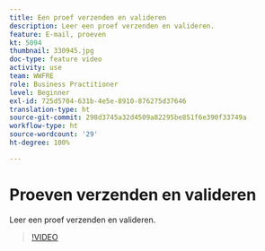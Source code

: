 ```yaml
---
title: Een proef verzenden en valideren
description: Leer een proef verzenden en valideren.
feature: E-mail, proeven
kt: 5094
thumbnail: 330945.jpg
doc-type: feature video
activity: use
team: WWFRE
role: Business Practitioner
level: Beginner
exl-id: 725d5704-631b-4e5e-8910-876275d37646
translation-type: ht
source-git-commit: 298d3745a32d4509a82295be851f6e390f33749a
workflow-type: ht
source-wordcount: '29'
ht-degree: 100%

---
```


# Proeven verzenden en valideren

Leer een proef verzenden en valideren.

>[!VIDEO](https://video.tv.adobe.com/v/330945)
